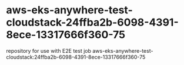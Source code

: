 # aws-eks-anywhere-test-cloudstack-24ffba2b-6098-4391-8ece-13317666f360-75
repository for use with E2E test job aws-eks-anywhere-test-cloudstack:24ffba2b-6098-4391-8ece-13317666f360-75
